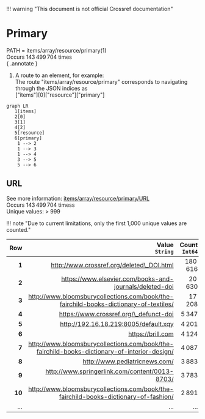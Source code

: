 !!! warning "This document is not official Crossref documentation"
# Primary
PATH = items/array/resource/primary(1)  
Occurs 143 499 704 times  
{ .annotate }

1. A route to an element, for example:  
   The route "items/array/resource/primary" corresponds to navigating through the JSON indices as  
   ["items"][0]["resource"]["primary"]  

```mermaid
graph LR
   1[items]
   2[0]
   3[1]
   4[2]
   5[resource]
   6[primary]
    1 --> 2
    1 --> 3
    1 --> 4
    3 --> 5
    5 --> 6
```


## URL
See more information: [items/array/resource/primary/URL](URL/index.md)  
Occurs 143 499 704 timess  
Unique values: > 999  

!!! note "Due to current limitations, only the first 1,000 unique values are counted."

| **Row** | **Value**<br>`String`                                                                        | **Count**<br>`Int64` |
|--------:|---------------------------------------------------------------------------------------------:|---------------------:|
| **1**   | http://www.crossref.org/deleted\_DOI.html                                                    | 180 616              |
| **2**   | https://www.elsevier.com/books-and-journals/deleted-doi                                      | 20 630               |
| **3**   | http://www.bloomsburycollections.com/book/the-fairchild-books-dictionary-of-textiles/        | 17 208               |
| **4**   | https://www.crossref.org/\_defunct-doi                                                       | 5 347                |
| **5**   | http://192.16.18.219:8005/default.xqy                                                        | 4 201                |
| **6**   | https://brill.com                                                                            | 4 124                |
| **7**   | http://www.bloomsburycollections.com/book/the-fairchild-books-dictionary-of-interior-design/ | 4 087                |
| **8**   | http://www.pediatricnews.com/                                                                | 3 883                |
| **9**   | http://www.springerlink.com/content/0013-8703/                                               | 3 783                |
| **10**  | http://www.bloomsburycollections.com/book/the-fairchild-books-dictionary-of-fashion/         | 2 891                |
| ... | ... | ... |


